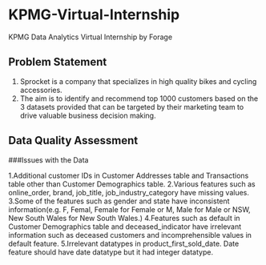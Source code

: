 # KPMG-Virtual-Internship
KPMG Data Analytics Virtual Internship by Forage
## Problem Statement
1. Sprocket is a company that specializes in high quality bikes and cycling accessories.
2. The aim is to identify and recommend top 1000 customers based on the 3 datasets provided that can be targeted by their marketing team to drive valuable business decision making.
## Data Quality Assessment
  ###Issues with the Data

   1.Additional customer IDs in Customer Addresses table and     Transactions table other than Customer Demographics table.
   2.Various features such as online_order, brand, job_title,   job_industry_category have missing values.
   3.Some of the features such as gender and state have inconsistent information(e.g. F, Femal, Female for Female or M, Male for Male or NSW, New South Wales for New South Wales.)
   4.Features such as default in Customer Demographics table and deceased_indicator have irrelevant information such as deceased customers and incomprehensible values in default feature.
   5.Irrelevant datatypes in product_first_sold_date. Date feature should have date datatype but it had integer datatype.


